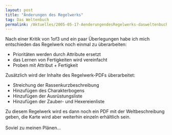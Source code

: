 ```yaml
---
layout: post
title: "Änderungen des Regelwerks"
tag: Das Weltenbuch
permalink: /Aktuelles/2005-05-17-AenderungendesRegelwerks-dasweltenbuch
---
```


Nach einer Kritik von 1of3 und ein paar Überlegungen habe ich mich entschieden das Regelwerk noch einmal zu überarbeiten:

- Prioritäten werden durch Attribute ersetzt
- das Lernen von Fertigkeiten wird vereinfacht
- Proben mit Attribut + Fertigkeit

Zusätzlich wird der Inhalte des Regelwerk-PDFs überarbeitet:

- Streichung der Rassenkurzbeschreibung
- Hinzufügen des Charakterbogens
- Hinzufügen der Ausrüstungsliste
- Hinzufügen der Zauber- und Hexereienliste

<p>Zu diesem Regelwerk wird es dann noch ein PDF mit der Weltbeschreibung geben, die Karte wird aber weiterhin einzeln erhältlich sein.<br/>
<br/>
Soviel zu meinen Plänen&hellip;</p>

